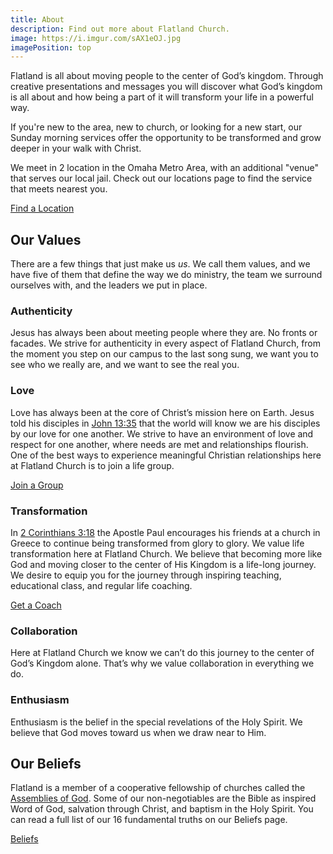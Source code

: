 ```yaml
---
title: About
description: Find out more about Flatland Church.
image: https://i.imgur.com/sAX1eOJ.jpg
imagePosition: top
---
```


Flatland is all about moving people to the center of God’s kingdom. Through creative presentations and messages you will discover what God’s kingdom is all about and how being a part of it will transform your life in a powerful way.

If you're new to the area, new to church, or looking for a new start, our Sunday morning services offer the opportunity to be transformed and grow deeper in your walk with Christ.

We meet in 2 location in the Omaha Metro Area, with an additional "venue" that serves our local jail. Check out our locations page to find the service that meets nearest you.

<a href="/locations" class="btn btn--primary">Find a Location</a>

## Our Values

There are a few things that just make us _us_. We call them values, and we have five of them that define the way we do ministry, the team we surround ourselves with, and the leaders we put in place.

### Authenticity

Jesus has always been about meeting people where they are. No fronts or facades. We strive for authenticity in every aspect of Flatland Church, from the moment you step on our campus to the last song sung, we want you to see who we really are, and we want to see the real you.

### Love

Love has always been at the core of Christ’s mission here on Earth. Jesus told his disciples in [John 13:35](http://biblehub.com/john/13-35.htm) that the world will know we are his disciples by our love for one another. We strive to have an environment of love and respect for one another, where needs are met and relationships flourish. One of the best ways to experience meaningful Christian relationships here at Flatland Church is to join a life group.

<a href="/groups" class="btn btn--gray">Join a Group</a>

### Transformation

In [2 Corinthians 3:18](https://www.biblegateway.com/passage/?search=2%20Corinthians%203:18) the Apostle Paul encourages his friends at a church in Greece to continue being transformed from glory to glory. We value life transformation here at Flatland Church. We believe that becoming more like God and moving closer to the center of His Kingdom is a life-long journey. We desire to equip you for the journey through inspiring teaching, educational class, and regular life coaching.

<a href="/coaching" class="btn btn--gray">Get a Coach</a>

### Collaboration

Here at Flatland Church we know we can’t do this journey to the center of God’s Kingdom alone. That’s why we value collaboration in everything we do.

### Enthusiasm

Enthusiasm is the belief in the special revelations of the Holy Spirit. We believe that God moves toward us when we draw near to Him.

## Our Beliefs

Flatland is a member of a cooperative fellowship of churches called the [Assemblies of God](https://ag.org/). Some of our non-negotiables are the Bible as inspired Word of God, salvation through Christ, and baptism in the Holy Spirit. You can read a full list of our 16 fundamental truths on our Beliefs page.

<a href="/beliefs" class="btn btn--gray">Beliefs</a>
